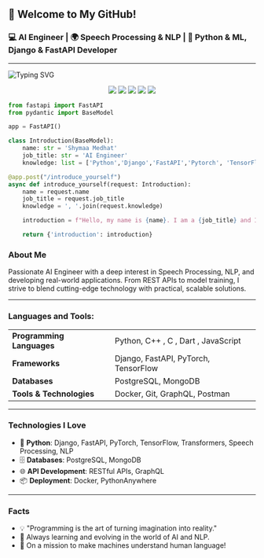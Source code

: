 ## 👋 Welcome to My GitHub!
### 💻 AI Engineer | 🌍 Speech Processing & NLP | 🚀 Python & ML, Django & FastAPI Developer


---

![Typing SVG](https://readme-typing-svg.demolab.com?font=Fira+Code&color=%2336BCF7&size=25&duration=3000&pause=500&center=true&vCenter=true&width=1000&lines=Hi+👋,+Friends!;My+name+is+Shymaa+Medhat.;I'm+an+AI+Engineer+and+Machine+Learning+Developer.)


<p align="center">
  <a href="https://github.com/Shymaa2611"><img src="https://img.shields.io/badge/GitHub-0e75b6?style=for-the-badge&logo=github&logoColor=white"></a>
  <a href="https://www.linkedin.com/in/shymaa-medhat-4104b0289"><img src="https://img.shields.io/badge/LinkedIn-0e75b6?style=for-the-badge&logo=linkedin&logoColor=white"></a>
  <a href="https://www.facebook.com/shaymaa.madhetahmed"><img src="https://img.shields.io/badge/Facebook-0e75b6?style=for-the-badge&logo=facebook&logoColor=white"></a>
  <a href="https://www.instagram.com/shaymaamadhetahmed"><img src="https://img.shields.io/badge/Instagram-0e75b6?style=for-the-badge&logo=instagram&logoColor=white"></a>
  <a href="https://drive.google.com/file/d/1YN8eXd4_ow11XRQYCqvIgMaYbP8uvZnE/view?usp=drive_link"><img src="https://img.shields.io/badge/Resume-CV-0e75b6?style=for-the-badge&logo=googledrive&logoColor=white"></a>
</p>


```python
from fastapi import FastAPI
from pydantic import BaseModel

app = FastAPI()

class Introduction(BaseModel):
    name: str = 'Shymaa Medhat'
    job_title: str = 'AI Engineer'
    knowledge: list = ['Python','Django','FastAPI','Pytorch', 'TensorFlow', 'Transformers', 'PostgreSQL', 'MongoDB']

@app.post("/introduce_yourself")
async def introduce_yourself(request: Introduction):
    name = request.name
    job_title = request.job_title
    knowledge = ', '.join(request.knowledge)

    introduction = f"Hello, my name is {name}. I am a {job_title} and I have Knowledge in {knowledge}."

    return {'introduction': introduction}
```

### About Me
Passionate AI Engineer with a deep interest in Speech Processing, NLP, and developing real-world applications. From REST APIs to model training, I strive to blend cutting-edge technology with practical, scalable solutions.

---

<h3 align="left">Languages and Tools:</h3>
<table>
  <tr>
    <td><b>Programming Languages</b></td>
    <td>Python, C++ , C , Dart , JavaScript </td>
  </tr>
  <tr>
    <td><b>Frameworks</b></td>
    <td>Django, FastAPI, PyTorch, TensorFlow</td>
  </tr>
  <tr>
    <td><b>Databases</b></td>
    <td>PostgreSQL, MongoDB</td>
  </tr>
  <tr>
    <td><b>Tools & Technologies</b></td>
    <td>Docker, Git, GraphQL, Postman</td>
  </tr>
</table>

---

### Technologies I Love

- 🐍 **Python**: Django, FastAPI, PyTorch, TensorFlow, Transformers, Speech Processing, NLP
- 🗄️ **Databases**: PostgreSQL, MongoDB
- 🌐 **API Development**: RESTful APIs, GraphQL
- 📦 **Deployment**: Docker, PythonAnywhere

---

### Facts

- 💡 "Programming is the art of turning imagination into reality."
- 🌱 Always learning and evolving in the world of AI and NLP.
- 🚀 On a mission to make machines understand human language!



